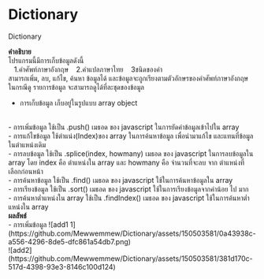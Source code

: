 # Dictionary
Dictionary

<b>คำอธิบาย</b>
<br>
โปรแกรมนี้มีการเก็บข้อมูลดังนี้
<br>
&nbsp;&nbsp; 1.คำศัพท์ภาษาอังกฤษ
&nbsp;&nbsp; 2.คำแปลภาษาไทย
&nbsp;&nbsp; 3ชนิดของคำ
<br>
สามารถเพิ่ม, ลบ, แก้ไข, ค้นหา ข้อมูลได้ และข้อมูลจะถูกเรียงตามตัวอักษรของคำศัพท์ภาษาอังกฤษ
ในกรณีดู รายการข้อมูล จะสามารถดูได้ที่ละชุดของข้อมูล
<br>
- การเก็บข้อมูล เก็บอยู่ในรูปแบบ array object
<br>
- การเพิ่มข้อมูล ใช้เป็น .push() เมธอด ของ javascript ในการยัดค่าข้อมูลเข้าไปใน array 
<br>
- การแก้ไขข้อมูล ใช้ตำแน่ง(Index)ของ array ในการค้นหาข้อมูล เพื่อนำมาแก้ไข และแทนที่ข้อมูลในตำแหน่งเดิม
<br>
- การลบข้อมูล ใช้เป็น .splice(index, howmany) เมธอด ของ javascript ในการลบข้อมูลใน array โดย index คือ ตำแหน่งใน array และ howmany คือ จำนวนที่จะลบ จาก ตำแหน่งที่เลือกก่อนหน้า 
<br>
- การค้นหาข้อมูล ใช้เป็น .find() เมธอด ของ javascript ใช้ในการค้นหาข้อมูลใน array 
<br>
- การเรียงข้อมูล ใช้เป็น .sort() เมธอด ของ javascript ใช้ในการเรียงข้อมูลจากค่าน้อย ไป มาก
<br>
- การค้นหาต่ำแหน่งใน array ใช้เป็น .findIndex() เมธอด ของ javascript ใช้ในการค้นหาต่ำแหน่งใน array
<br>
<b>ผลลัพธ์</b>
<br>
- การเพิ่มข้อมูล
  ![add1 1](https://github.com/Mewwemmew/Dictionary/assets/150503581/0a43938c-a556-4296-8de5-dfc861a54db7.png)
  <br>
  ![add2](https://github.com/Mewwemmew/Dictionary/assets/150503581/381d170c-517d-4398-93e3-8146c100d124)

